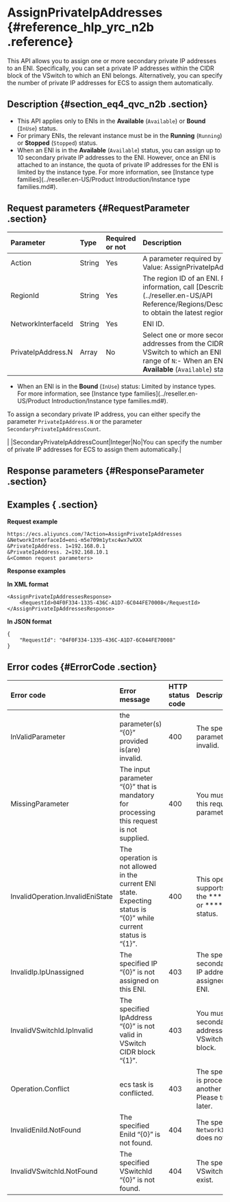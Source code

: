 # AssignPrivateIpAddresses {#reference_hlp_yrc_n2b .reference}

This API allows you to assign one or more secondary private IP addresses to an ENI. Specifically, you can set a private IP addresses within the CIDR block of the VSwitch to which an ENI belongs. Alternatively, you can specify the number of private IP addresses for ECS to assign them automatically.

## Description {#section_eq4_qvc_n2b .section}

-   This API applies only to ENIs in the **Available** \(`Available`\) or **Bound** \(`InUse`\) status.
-   For primary ENIs, the relevant instance must be in the **Running** \(`Running`\) or **Stopped** \(`Stopped`\) status.
-   When an ENI is in the **Available** \(`Available`\) status, you can assign up to 10 secondary private IP addresses to the ENI. However, once an ENI is attached to an instance, the quota of private IP addresses for the ENI is limited by the instance type. For more information, see [Instance type families](../reseller.en-US/Product Introduction/Instance type families.md#).

## Request parameters {#RequestParameter .section}

|Parameter|Type|Required or not|Description|
|:--------|:---|:--------------|:----------|
|Action|String|Yes|A parameter required by the system. Value: AssignPrivateIpAddresses.|
|RegionId|String|Yes|The region ID of an ENI. For more information, call [DescribeRegions](../reseller.en-US/API Reference/Regions/DescribeRegions.md#) to obtain the latest region list.|
|NetworkInterfaceId|String|Yes|ENI ID.|
|PrivateIpAddress.N|Array|No|Select one or more secondary private IP addresses from the CIDR block of the VSwitch to which an ENI belongs. Value range of `N`:-   When an ENI is in the **Available** \(`Available`\) status: \[1, 10\].
-   When an ENI is in the **Bound** \(`InUse`\) status: Limited by instance types. For more information, see [Instance type families](../reseller.en-US/Product Introduction/Instance type families.md#).

To assign a secondary private IP address, you can either specify the parameter `PrivateIpAddress.N` or the parameter `SecondaryPrivateIpAddressCount`.

|
|SecondaryPrivateIpAddressCount|Integer|No|You can specify the number of private IP addresses for ECS to assign them automatically.|

## Response parameters {#ResponseParameter .section}

## Examples { .section}

**Request example** 

```
https://ecs.aliyuncs.com/?Action=AssignPrivateIpAddresses
&NetworkInterfaceId=eni-m5e709m1ytxc4wx7wXXX
&PrivateIpAddress. 1=192.168.0.1
&PrivateIpAddress. 2=192.168.10.1
&<Common request parameters>
```

**Response examples** 

**In XML format**

```
<AssignPrivateIpAddressesResponse>
    <RequestId>04F0F334-1335-436C-A1D7-6C044FE70008</RequestId>
</AssignPrivateIpAddressesResponse>
```

**In JSON format** 

```
{
    "RequestId": "04F0F334-1335-436C-A1D7-6C044FE70008"
}
```

## Error codes {#ErrorCode .section}

|Error code|Error message|HTTP status code|Description|
|:---------|:------------|:---------------|:----------|
|InValidParameter|the parameter\(s\) “\{0\}” provided is\(are\) invalid.|400|The specified parameter is invalid.|
|MissingParameter|The input parameter “\{0\}” that is mandatory for processing this request is not supplied.|400|You must specify this required parameters.|
|InvalidOperation.InvalidEniState|The operation is not allowed in the current ENI state. Expecting status is “\{0\}” while current status is “\{1\}”.|400|This operation only supports ENIs in the ****`Available` or ****`InUse` status.|
|InvalidIp.IpUnassigned|The specified IP “\{0\}” is not assigned on this ENI.|403|The specified secondary private IP address was not assigned to this ENI.|
|InvalidVSwitchId.IpInvalid|The specified IpAddress “\{0\}” is not valid in VSwitch CIDR block “\{1\}”.|403|You must select secondary IP addresses from the VSwitch's CIDR block.|
|Operation.Conflict|ecs task is conflicted.|403|The specified ENI is processing another task. Please try again later.|
|InvalidEniId.NotFound|The specified EniId “\{0\}” is not found.|404|The specified `NetworkInterfaceId` does not exist.|
|InvalidVSwitchId.NotFound|The specified VSwitchId “\{0\}” is not found.|404|The specified VSwitch does not exist.|

